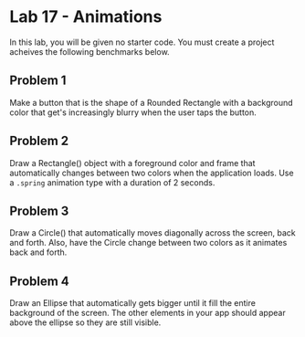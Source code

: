 # Lab 17 - Animations

In this lab, you will be given no starter code. You must create a project acheives the following benchmarks below. 

## Problem 1
Make a button that is the shape of a Rounded Rectangle with a background color that get's increasingly blurry when the user taps the button.


## Problem 2
Draw a Rectangle() object with a foreground color and frame that automatically changes between two colors when the application loads. Use a `.spring` animation type with a duration of 2 seconds. 


## Problem 3 
Draw a Circle() that automatically moves diagonally across the screen, back and forth. Also, have the Circle change between two colors as it animates back and forth.

## Problem 4
Draw an Ellipse that automatically gets bigger until it fill the entire background of the screen. The other elements in your app should appear above the ellipse so they are still visible.
